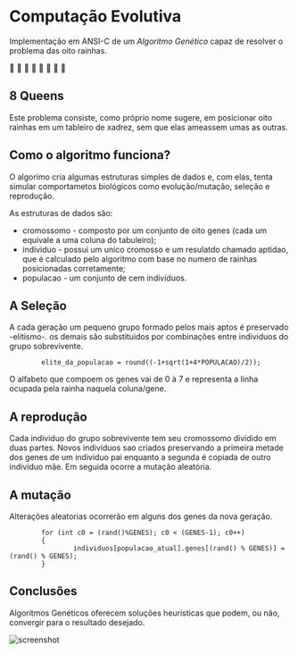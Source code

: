 # Computação Evolutiva 
Implementação em ANSI-C de um _Algoritmo Genético_ capaz de resolver o problema das oito rainhas.  
 
 
:crown: :crown: :crown: :crown: :crown: :crown: :crown: :crown:  
## 8 Queens  
Este problema consiste, como próprio nome sugere, em posicionar oito rainhas em um tableiro de xadrez, sem que elas ameassem umas as outras.  
  
    
## Como o algoritmo funciona?  
O algorimo cria algumas estruturas simples de dados e, com elas, tenta simular comportametos biológicos como evolução/mutação, seleção e reprodução.  
  
As estruturas de dados são:  
* cromossomo - composto por um conjunto de oito genes (cada um equivale a uma coluna do tabuleiro);
* individuo - possui um unico cromosso e um resulatdo chamado aptidao, que é calculado pelo algoritmo com base no numero de rainhas posicionadas corretamente;
* populacao -  um conjunto de cem indivíduos.  
    
    
## A Seleção
A cada geração um pequeno grupo formado pelos mais aptos é preservado -elitismo-. os demais são substituidos por combinações entre individuos do grupo sobrevivente.  
```
        elite_da_populacao = round((-1+sqrt(1+4*POPULACAO)/2));
```
O alfabeto que compoem os genes vai de 0 à 7 e representa a linha ocupada pela rainha naquela coluna/gene.
  
    
## A reprodução  
Cada individuo do grupo sobrevivente tem seu cromossomo dividido em duas partes. Novos indivíduos sao criados preservando a primeira metade dos genes de um individuo pai enquanto a segunda é copiada de outro indivíduo mãe. Em seguida ocorre a mutação aleatória.
   
   
## A  mutação  
Alterações aleatorias ocorrerão em alguns dos genes da nova geração.
```
        for (int c0 = (rand()%GENES); c0 < (GENES-1); c0++)
        {
                individuos[populacao_atual].genes[(rand() % GENES)] = (rand() % GENES);
        }
```
    
## Conclusões  
Algoritmos Genéticos oferecem soluções heurísticas que podem, ou não, convergir para o resultado desejado.
  
![screenshot](https://c1.staticflickr.com/5/4400/36827028836_58d124ffe4_o.png)
